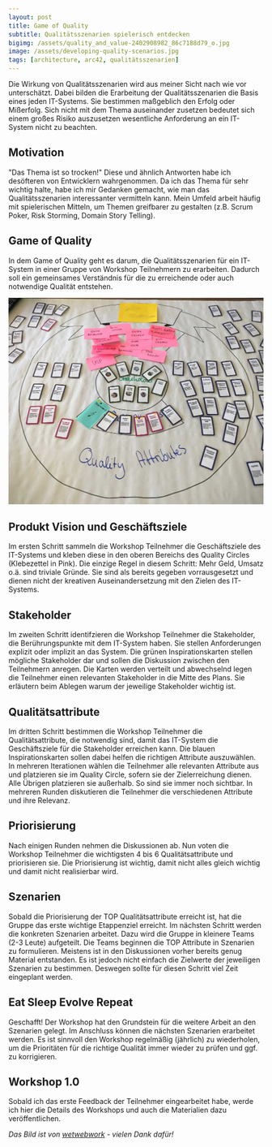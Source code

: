 ```yaml
---
layout: post
title: Game of Quality
subtitle: Qualitätsszenarien spielerisch entdecken
bigimg: /assets/quality_and_value-2402908982_86c7188d79_o.jpg
image: /assets/developing-quality-scenarios.jpg
tags: [architecture, arc42, qualitätsszenarien]
---
```


Die Wirkung von Qualitätsszenarien wird aus meiner Sicht nach wie vor unterschätzt. Dabei bilden die Erarbeitung der Qualitätsszenarien die Basis eines jeden IT-Systems. Sie bestimmen maßgeblich den Erfolg oder Mißerfolg. Sich nicht mit dem Thema auseinander zusetzen bedeutet sich einem großes Risiko auszusetzen wesentliche Anforderung an ein IT-System nicht zu beachten.

## Motivation

"Das Thema ist so trocken!" Diese und ähnlich Antworten habe ich desöfteren von Entwicklern wahrgenommen. Da ich das Thema für sehr wichtig halte, habe ich mir Gedanken gemacht, wie man das Qualitätsszenarien interessanter vermitteln kann. Mein Umfeld arbeit häufig mit spielerischen Mitteln, um Themen greifbarer zu gestalten (z.B. Scrum Poker, Risk Storming, Domain Story Telling).

## Game of Quality

In dem Game of Quality geht es darum, die Qualitätsszenarien für ein IT-System in einer Gruppe von Workshop Teilnehmern zu erarbeiten. Dadurch soll ein gemeinsames Verständnis für die zu erreichende oder auch notwendige Qualität entstehen.

[![Game of Quality Workshop](/assets/developing-quality-scenarios-workshop.jpg)](/assets/developing-quality-scenarios-workshop.jpg)

## Produkt Vision und Geschäftsziele

Im ersten Schritt sammeln die Workshop Teilnehmer die Geschäftsziele des IT-Systems und kleben diese in den oberen Bereichs des Quality Circles (Klebezettel in Pink). Die einzige Regel in diesem Schritt: Mehr Geld, Umsatz o.ä. sind triviale Gründe. Sie sind als bereits gegeben vorrausgesetzt und dienen nicht der kreativen Auseinandersetzung mit den Zielen des IT-Systems.

## Stakeholder

Im zweiten Schritt identifzieren die Workshop Teilnehmer die Stakeholder, die Berührungspunkte mit dem IT-System haben. Sie stellen Anforderungen explizit oder implizit an das System. Die grünen Inspirationskarten stellen mögliche Stakeholder dar und sollen die Diskussion zwischen den Teilnehmern anregen. Die Karten werden verteilt und abwechselnd legen die Teilnehmer einen relevanten Stakeholder in die Mitte des Plans. Sie erläutern beim Ablegen warum der jeweilige Stakeholder wichtig ist.

## Qualitätsattribute

Im dritten Schritt bestimmen die Workshop Teilnehmer die Qualitätsattribute, die notwendig sind, damit das IT-System die Geschäftsziele für die Stakeholder erreichen kann. Die blauen Inspirationskarten sollen dabei helfen die richtigen Attribute auszuwählen. In mehreren Iterationen wählen die Teilnehmer alle relevanten Attribute aus und platzieren sie im Quality Circle, sofern sie der Zielerreichung dienen. Alle Übrigen platzieren sie außerhalb. So sind sie immer noch sichtbar. In mehreren Runden diskutieren die Teilnehmer die verschiedenen Attribute und ihre Relevanz.

## Priorisierung

Nach einigen Runden nehmen die Diskussionen ab. Nun voten die Workshop Teilnehmer die wichtigsten 4 bis 6 Qualitätsattribute und priorisieren sie. Die Priorisierung ist wichtig, damit nicht alles gleich wichtig und damit nicht realisierbar wird.

## Szenarien

Sobald die Priorisierung der TOP Qualitätsattribute erreicht ist, hat die Gruppe das erste wichtige Etappenziel erreicht. Im nächsten Schritt werden die konkreten Szenarien arbeitet. Dazu wird die Gruppe in kleinere Teams (2-3 Leute) aufgeteilt. Die Teams beginnen die TOP Attribute in Szenarien zu formulieren. Meistens ist in den Diskussionen vorher bereits genug Material entstanden. Es ist jedoch nicht einfach die Zielwerte der jeweiligen Szenarien zu bestimmen. Deswegen sollte für diesen Schritt viel Zeit eingeplant werden.

## Eat Sleep Evolve Repeat

Geschafft! Der Workshop hat den Grundstein für die weitere Arbeit an den Szenarien gelegt. Im Anschluss können die nächsten Szenarien erarbeitet werden. Es ist sinnvoll den Workshop regelmäßig (jährlich) zu wiederholen, um die Prioritäten für die richtige Qualität immer wieder zu prüfen und ggf. zu korrigieren. 

## Workshop 1.0

Sobald ich das erste Feedback der Teilnehmer eingearbeitet habe, werde ich hier die Details des Workshops und auch die Materialien dazu veröffentlichen.


_Das Bild ist von [wetwebwork](https://www.flickr.com/photos/wetwebwork/) - vielen Dank dafür!_